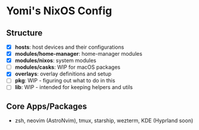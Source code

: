 # Yomi's NixOS Config

## Structure
- [x] **hosts**: host devices and their configurations
- [x] **modules/home-manager**: home-manager modules
- [x] **modules/nixos**: system modules
- [ ] **modules/casks**: WIP for macOS packages
- [x] **overlays**: overlay definitions and setup
- [ ] **pkg**: WIP - figuring out what to do in this
- [ ] **lib**: WIP - intended for keeping helpers and utils

## Core Apps/Packages
- zsh, neovim (AstroNvim), tmux, starship, wezterm, KDE (Hyprland soon)
